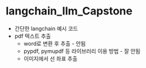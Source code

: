 # langchain_llm_Capstone
* 간단한 langchain 예시 코드
* pdf 텍스트 추출
  * word로 변환 후 추출 - 안됨
  * pypdf, pymupdf 등 라이브러리 이용 방법 - 잘 안됨
  * 이미지에서 선 좌표 추출
